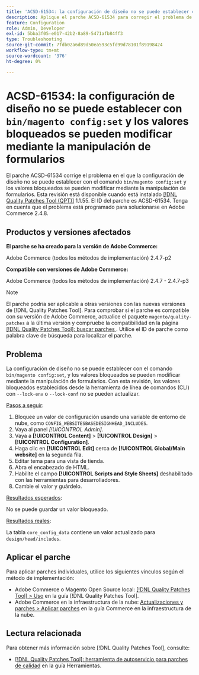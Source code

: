 ```yaml
---
title: 'ACSD-61534: la configuración de diseño no se puede establecer con bin/magento config:set, y los valores bloqueados se pueden modificar mediante la manipulación de formularios'
description: Aplique el parche ACSD-61534 para corregir el problema de Adobe Commerce en el que la configuración de diseño no se puede establecer con el comando bin/magento config:set y los valores bloqueados se pueden modificar mediante la manipulación de formularios.
feature: Configuration
role: Admin, Developer
exl-id: 5bba3f05-e017-42b2-8a89-5471afb84ff3
type: Troubleshooting
source-git-commit: 7fdb02a6d89d50ea593c5fd99d78101f89198424
workflow-type: tm+mt
source-wordcount: '376'
ht-degree: 0%

---
```


# ACSD-61534: la configuración de diseño no se puede establecer con `bin/magento config:set` y los valores bloqueados se pueden modificar mediante la manipulación de formularios

El parche ACSD-61534 corrige el problema en el que la configuración de diseño no se puede establecer con el comando `bin/magento config:set` y los valores bloqueados se pueden modificar mediante la manipulación de formularios. Esta revisión está disponible cuando está instalado [[!DNL Quality Patches Tool (QPT)]](/help/tools/quality-patches-tool/quality-patches-tool-to-self-serve-quality-patches.md) 1.1.55. El ID del parche es ACSD-61534. Tenga en cuenta que el problema está programado para solucionarse en Adobe Commerce 2.4.8.

## Productos y versiones afectados

**El parche se ha creado para la versión de Adobe Commerce:**

Adobe Commerce (todos los métodos de implementación) 2.4.7-p2

**Compatible con versiones de Adobe Commerce:**

Adobe Commerce (todos los métodos de implementación) 2.4.7 - 2.4.7-p3

>[!NOTE]
>
>El parche podría ser aplicable a otras versiones con las nuevas versiones de [!DNL Quality Patches Tool]. Para comprobar si el parche es compatible con su versión de Adobe Commerce, actualice el paquete `magento/quality-patches` a la última versión y compruebe la compatibilidad en la página [[!DNL Quality Patches Tool]: buscar parches ](https://experienceleague.adobe.com/tools/commerce-quality-patches/index.html). Utilice el ID de parche como palabra clave de búsqueda para localizar el parche.

## Problema

La configuración de diseño no se puede establecer con el comando `bin/magento config:set`, y los valores bloqueados se pueden modificar mediante la manipulación de formularios. Con esta revisión, los valores bloqueados establecidos desde la herramienta de línea de comandos (CLI) con `--lock-env` o `--lock-conf` no se pueden actualizar.

<u>Pasos a seguir</u>:

1. Bloquee un valor de configuración usando una variable de entorno de nube, como `CONFIG_WEBSITESBASEDESIGNHEAD_INCLUDES`.
1. Vaya al panel *[!UICONTROL Admin]*.
1. Vaya a **[!UICONTROL Content]** > **[!UICONTROL Design]** > **[!UICONTROL Configuration]**.
1. Haga clic en **[!UICONTROL Edit]** cerca de **[!UICONTROL Global/Main website]** en la segunda fila.
1. Editar tema para una vista de tienda.
1. Abra el encabezado de HTML.
1. Habilite el campo **[!UICONTROL Scripts and Style Sheets]** deshabilitado con las herramientas para desarrolladores.
1. Cambie el valor y guárdelo.

<u>Resultados esperados</u>:

No se puede guardar un valor bloqueado.

<u>Resultados reales</u>:

La tabla `core_config_data` contiene un valor actualizado para `design/head/includes`.

## Aplicar el parche

Para aplicar parches individuales, utilice los siguientes vínculos según el método de implementación:

* Adobe Commerce o Magento Open Source local: [[!DNL Quality Patches Tool] > Uso](/help/tools/quality-patches-tool/usage.md) en la guía [!DNL Quality Patches Tool].
* Adobe Commerce en la infraestructura de la nube: [Actualizaciones y parches > Aplicar parches](https://experienceleague.adobe.com/docs/commerce-cloud-service/user-guide/develop/upgrade/apply-patches.html) en la guía Commerce en la infraestructura de la nube.

## Lectura relacionada

Para obtener más información sobre [!DNL Quality Patches Tool], consulte:

* [[!DNL Quality Patches Tool]: herramienta de autoservicio para parches de calidad](/help/tools/quality-patches-tool/quality-patches-tool-to-self-serve-quality-patches.md) en la guía Herramientas.
